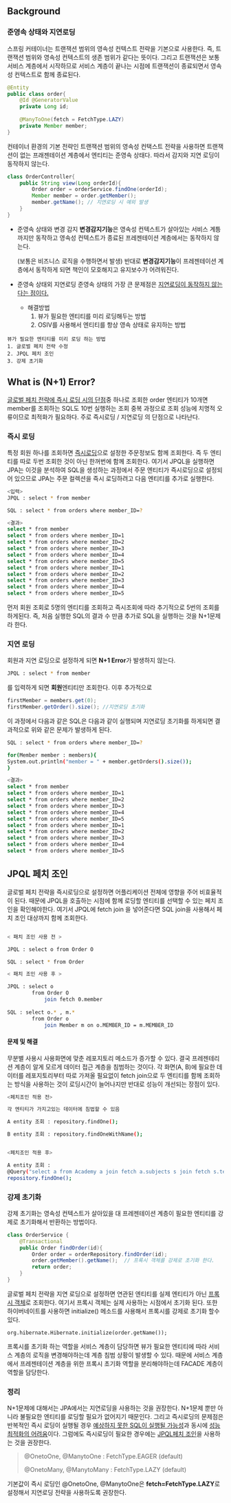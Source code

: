 
## Background
### 준영속 상태와 지연로딩
스프링 커테이너는 트랜잭션 범위의 영속성 컨텍스트 전략을 기본으로 사용한다.
즉, 트랜잭션 범위와 영속성 컨텍스트의 생존 범위가 같다는 뜻이다. 그리고
트랜잭션은 보통 서비스 계층에서 시작하므로 서비스 계층이 끝나는 시점에 트랜잭션이 종료되면서 영속성 컨텍스트로 함께 종료된다.

```java
@Entity
public class order{
    @Id @GeneratorValue
    private Long id;
    
    @ManyToOne(fetch = FetchType.LAZY)
    private Member member;
}
```

컨테이너 환경의 기본 전략인 트랜잭션 범위의 영속성 컨택스트 전략을 사용하면 트랜잭션이 없는 프래젠테이션 계층에서 엔티티는 준영속 상태다.
따라서 감지와 지연 로딩이 동작하지 않는다.

```java
class OrderController{
    public String view(Long orderId){
        Order order = orderService.findOne(orderId);
        Member member = order.getMember();
        member.getName(); // 지연로딩 시 예외 발생 
    }
}
```

* 준영속 상태와 변경 감지
**변경감지기능**은 영속성  컨텍스트가 살아있는 서비스 계틍까지만 동작하고 영속성 컨텍스트가 종료된 프레젠테이션 계층에서는 동작하지 않는다.
  
    (보통은 비즈니스 로직을 수행하면서 발생)
반대로 **변경감지기능**이 프레젠테이션 계층에서 동작하게 되면 책인이 모호해지고 유지보수가 어려워진다. 
  
* 준영속 상태외 지연로딩
준영속 상태의 가장 큰 문제점은 <u>지연로딩이 동작하지 않는다는 점이다.</u> 
  * 해결방법
    1. 뷰가 필요한 엔티티를 미리 로딩해두는 방법
    2. OSIV를 사용해서 엔티티를 항상 영속 상태로 유지하는 방법
    
```
뷰가 필요한 엔티티를 미리 로딩 하는 방법
1. 글로벌 페치 전략 수정
2. JPQL 페치 조인
3. 강제 초기화
```

## What is (N+1) Error?
<u>글로벌 페치 전략에 즉시 로딩 시의 단점</u>중 하나로 조회한 order 엔티티가 10개면 member를 조회하는 SQL도 10번 실행하는 조회 중복 과정으로
조회 성능에 치명적 오류이므로 최적화가 필요하다. 주로 즉시로딩 / 지연로딩 의 단점으로 나타난다.

### 즉시 로딩
특정 회원 하나를 조회하면 <u>즉시로딩</u>으로 설정한 주문정보도 함께 조회한다. 즉 두 엔티티를 따로 두번 조회한 것이 아닌 한꺼번에 함께 조회한다.
여기서 JPQL을 실행하면 JPA는 이것을 분석하여 SQL을 생성하는 과정에서 주문 엔티티가 즉시로딩으로 설정되어 있으므로 JPA는 주문 컬렉션을 즉시 로딩하려고
다음 엔티티를 추가로 실행한다. 

```bash
<입력>
JPQL : select * from member

SQL : select * from orders where member_ID=?

<결과>
select * from member
select * from orders where member_ID=1
select * from orders where member_ID=2
select * from orders where member_ID=3
select * from orders where member_ID=4
select * from orders where member_ID=5
select * from orders where member_ID=1
select * from orders where member_ID=2
select * from orders where member_ID=3
select * from orders where member_ID=4
select * from orders where member_ID=5
```
먼저 회원 조회로 5명의 엔티티를 조회하고 즉시조회에 따라 추기적으로 5번의 조회를 하게된다.
즉, 처음 실행한 SQL의 결과 수 만큼 추가로 SQL을 실행하는 것을 N+1문제라 한다.

### 지연 로딩
회원과 지연 로딩으로 설정하게 되면 **N+1 Error**가 발생하지 않는다.
```bash
JPQL : select * from member
```
를 입력하게 되면 **회원**엔티티만 조회한다. 이후 추가적으로 

```java
firstMember = members.get(0);
firstMember.getOrder().size(); //지연로딩 초기화
```

이 과정에서 다음과 같은 SQL은 다음과 같이 실행되며 지연로딩 초기화를 하게되면 결과적으로 위와 같은 문제가 발생하게 된다.
```bash
SQL : select * from orders where member_ID=?

for(Member member : members){
System.out.println("member = " + member.getOrders().size());
}

<결과>
select * from member
select * from orders where member_ID=1
select * from orders where member_ID=2
select * from orders where member_ID=3
select * from orders where member_ID=4
select * from orders where member_ID=5
select * from orders where member_ID=1
select * from orders where member_ID=2
select * from orders where member_ID=3
select * from orders where member_ID=4
select * from orders where member_ID=5
```

## JPQL 페치 조인
글로벌 페치 전략을 즉시로딩으로 설정하면 어플리케이션 전체에 영향을 주어 비효율적이 된다. 때문에 JPQL을 호출하는 시점에 함께 로딩할 엔티티를 선택할 수 있는 페치 조인을 확인해야한다.
여기서 JPQL에 fetch join 을 넣어준다면 SQL join을 사용해서 페치 조인 대상까지 함께 조회한다.

```bash

< 패치 조인 사용 전 >

JPQL : select o from Order O

SQL : select * from Order

< 패치 조인 사용 후 >

JPQL : select o 
        from Order O
            join fetch 0.member
            
SQL : select o.* , m.* 
        from Order o
            join Member m on o.MEMBER_ID = m.MEMBER_ID
```
#### 문제 및 해결
무분별 사용시 사용화면에 맞춘 레포지토리 메소드가 증가할 수 있다. 결국 프레젠테리션 계층이 알게 모르게 데이터 접근 계층을 침범하는 것이다.
각 화면(A, B)에 필요한 데이터를 레포지토리부터 따로 가져올 필요없이 fetch join으로 두 엔티티를 함께 조회하는 방식을 사용하는 것이 로딩시간이 늘어나지만 
반대로 성능이 개선되는 장점이 있다. 

```bash
<페치조인 적용 전>

각 엔티티가 가지고있는 데이터에 침법할 수 있음

A entity 조회 : repository.findOne();

B entity 조회 : repository.findOneWithName();


<페치조인 적용 후>

A entity 조회 : 
@Query("select a from Academy a join fetch a.subjects s join fetch s.teacher")
repository.findOne();
```

### 강제 초기화
강제 초기화는 영속성 컨텍스트가 살아있을 대 프레젠테이션 계층이 필요한 엔티티를 강제로 초기화해서 반환하는 방법이다.

```java
class OrderService {
    @Transactional
    public Order findOrder(id){
        Order order = orderRepository.findOrder(id);
        order.getMember().getName();  // 프록시 객체를 강제로 초기화 한다.
        return order;
    }
}
```

글로벌 페치 전략을 지연 로딩으로 설정하면 연관된 엔티티를 실제 엔티티가 아닌 <u>프록시 객체</u>로 조회한다. 여기서 프록시 객체는 실제 사용하는 시점에서 
초기화 된다. 
또한 하이버네이트를 사용하면 initialize() 메소드를 사용해서 프록시를 강제로 초기화 할수 있다.
```
org.hibernate.Hibernate.initialize(order.getName());
```

프록시를 초기화 하는 역할을 서비스 계층이 담당하면 뷰가 필요한 엔티티에 따라 서비스 계층의 로직을 변경해야하는데 계층 침범 상황이 발생할 수 있다.
때문에 서비스 계층에서 프레젠테이션 계층을 위한 프록시 초기화 역할을 분리해야하는데 FACADE 계층이 역할을 담당한다.


### 정리
N+1문제에 대해서는 JPA에서는 지연로딩을 사용하는 것을 권장한다. N+1문제 뿐만 아니라 불필요한 엔티티를 로딩할 필요가 없어지기 때문인다. 
그리고 즉시로딩의 문제점은 반복적인 즉시 로딩이 실행될 경우 <u>예상하지 못한 SQL이 실행될 가능성</u>과 동시에 <u>성능 최적화의 어려움</u>이다.
그럼에도 즉시로딩이 필요한 경우에는 <u>JPQL페치 조인</u>을 사용하는 것을 권장한다.

> @OnetoOne, @ManytoOne : FetchType.EAGER (default)
> 
> @OnetoMany, @ManytoMany : FetchType.LAZY (default)

기본값이 즉시 로딩인 @OnetoOne, @ManytoOne은 **fetch=FetchType.LAZY**로 설정해서 지연로딩 전략을 사용하도록 권장한다.


